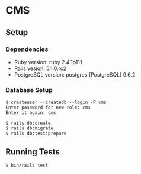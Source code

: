 # CMS

## Setup

### Dependencies

  * Ruby version: ruby 2.4.1p111
  * Rails vesion: 5.1.0.rc2
  * PostgreSQL version: postgres (PostgreSQL) 9.6.2

### Database Setup

```
$ createuser --createdb --login -P cms
Enter password for new role: cms
Enter it again: cms

$ rails db:create
$ rails db:migrate
$ rails db:test:prepare
```

## Running Tests
```
$ bin/rails test
```
